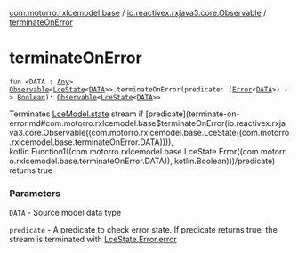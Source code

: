 [com.motorro.rxlcemodel.base](../index.md) / [io.reactivex.rxjava3.core.Observable](index.md) / [terminateOnError](./terminate-on-error.md)

# terminateOnError

`fun <DATA : `[`Any`](https://kotlinlang.org/api/latest/jvm/stdlib/kotlin/-any/index.html)`> `[`Observable`](http://reactivex.io/RxJava/3.x/javadoc/io/reactivex/rxjava3/core/Observable.html)`<`[`LceState`](../-lce-state/index.md)`<`[`DATA`](terminate-on-error.md#DATA)`>>.terminateOnError(predicate: (`[`Error`](../-lce-state/-error/index.md)`<`[`DATA`](terminate-on-error.md#DATA)`>) -> `[`Boolean`](https://kotlinlang.org/api/latest/jvm/stdlib/kotlin/-boolean/index.html)`): `[`Observable`](http://reactivex.io/RxJava/3.x/javadoc/io/reactivex/rxjava3/core/Observable.html)`<`[`LceState`](../-lce-state/index.md)`<`[`DATA`](terminate-on-error.md#DATA)`>>`

Terminates [LceModel.state](../-lce-use-case/state.md) stream if [predicate](terminate-on-error.md#com.motorro.rxlcemodel.base$terminateOnError(io.reactivex.rxjava3.core.Observable((com.motorro.rxlcemodel.base.LceState((com.motorro.rxlcemodel.base.terminateOnError.DATA)))), kotlin.Function1((com.motorro.rxlcemodel.base.LceState.Error((com.motorro.rxlcemodel.base.terminateOnError.DATA)), kotlin.Boolean)))/predicate) returns true

### Parameters

`DATA` - Source model data type

`predicate` - A predicate to check error state. If predicate returns true, the stream
is terminated with [LceState.Error.error](../-lce-state/-error/error.md)